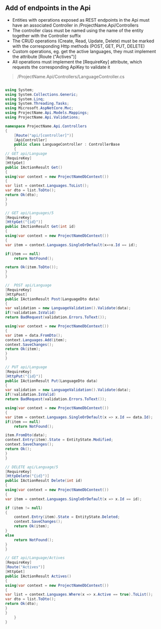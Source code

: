 
## Add of endpoints in the Api

- Entities with operations exposed as REST endpoints in the Api must have an associated Controller in /ProjectName.Api/Controllers
- The controller class must be named using the name of the entity together with the Controller suffix
- The CRUD operations (Create, Read, Update, Delete) must be marked with the corresponding Http methods (POST, GET, PUT, DELETE)
- Custom operations, eg. get the active languages, they must implement the attribute [Route ("Actives")]
- All operations must implement the [RequireKey] attribute, which requests the corresponding ApiKey to validate it

> /ProjectName.Api/Controllers/LanguageController.cs

```csharp

using System;
using System.Collections.Generic;
using System.Linq;
using System.Threading.Tasks;
using Microsoft.AspNetCore.Mvc;
using ProjectName.Api.Models.Mappings;
using ProjectName.Api.Validations;

namespace ProjectName.Api.Controllers
{
    [Route("api/[controller]")]
    [ApiController]
    public class LanguageController : ControllerBase
    {
// GET api/Language
[RequireKey]
[HttpGet]
public IActionResult Get()
{
using(var context = new ProjectNameDbContext())
{
var list = context.Languages.ToList();
var dto = list.ToDto();
return Ok(dto);
}
}

// GET api/Languages/5
[RequireKey]
[HttpGet("{id}")]
public IActionResult Get(int id)
{
using(var context = new ProjectNameDbContext())
{
var item = context.Languages.SingleOrDefault(x=>x.Id == id);

if(item == null)
    return NotFound();

return Ok(item.ToDto());
}
}

//  POST api/Language
[RequireKey]
[HttpPost]
public IActionResult Post(LanguageDto data)
{
var validation = new LanguageValidation().Validate(data);
if(!validation.IsValid)
return BadRequest(validation.Errors.ToText());

using(var context = new ProjectNameDbContext())
{
var item = data.FromDto();
context.Languages.Add(item);
context.SaveChanges();
return Ok(item);
}
}

// PUT api/Language
[RequireKey]
[HttpPut("{id}")]
public IActionResult Put(LanguageDto data)
{
var validation = new LanguageValidation().Validate(data);
if(!validation.IsValid)
return BadRequest(validation.Errors.ToText());

using(var context = new ProjectNameDbContext())
{
var item = context.Languages.SingleOrDefault(x => x.Id == data.Id);
if(item == null)
    return NotFound();

item.FromDto(data);
context.Entry(item).State = EntityState.Modified;
context.SaveChanges();
return Ok();
}
}

// DELETE api/Language/5
[RequireKey]
[HttpDelete("{id}")]
public IActionResult Delete(int id)
{
using(var context = new ProjectNameDbContext())
{
var item = context.Languages.SingleOrDefault(x => x.Id == id);

if (item != null)
{
    context.Entry(item).State = EntityState.Deleted;
    context.SaveChanges();
    return Ok(item);
}
else
    return NotFound();
}
}

// GET api/Language/Actives
[RequireKey]
[Route("Actives")]
[HttpGet]
public IActionResult Actives()
{
using(var context = new ProjectNameDbContext())
{
var list = context.Languages.Where(x => x.Active == true).ToList();
var dto = list.ToDto();
return Ok(dto);
}
}
    }
}

```